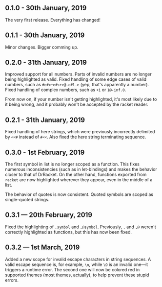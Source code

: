 ## 0.1.0 - 30th January, 2019

The very first release. Everything has changed!

## 0.1.1 - 30th January, 2019

Minor changes. Bigger comming up.

## 0.2.0 - 31th January, 2019

Improved support for all numbers. Parts of invalid numbers are no longer being highlighted as valid. Fixed handling of some edge cases of valid numbers, such as `#e#x+e#s+e@-e#l-e` (yep, that's apparently a number). Fixed handling of complex numbers, such as `+i` or `1@-inf.0`.

From now on, if your number isn't getting highlighted, it's most likely due to it being wrong, and it probably won't be accepted by the racket reader.

## 0.2.1 - 31th January, 2019

Fixed handling of here strings, which were previously incorrectly delimited by `<<#` instead of `#<<`. Also fixed the here string terminating sequence.

## 0.3.0 - 1st February, 2019

The first symbol in list is no longer scoped as a function. This fixes numerous inconsistencies (such as in let-bindings) and makes the behavior closer to that of DrRacket. On the other hand, functions exported from `racket` are now highlighted wherever they appear, even in the middle of a list.

The behavior of quotes is now consistent. Quoted symbols are scoped as single-quoted strings.

## 0.3.1 — 20th February, 2019

Fixed the highlighting of `,symbol` and `,@symbol`. Previously, `,` and `,@` weren't correctly highlighted as functions, but this has now been fixed.

## 0.3.2 — 1st March, 2019

Added a new scope for invalid escape characters in string sequences. A valid escape sequence is, for example, `\n`, while `\O` is an invalid one—it triggers a runtime error. The second one will now be colored red in supported themes (most themes, actually), to help prevent these stupid errors.